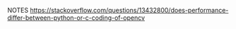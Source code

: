 
NOTES
https://stackoverflow.com/questions/13432800/does-performance-differ-between-python-or-c-coding-of-opencv
